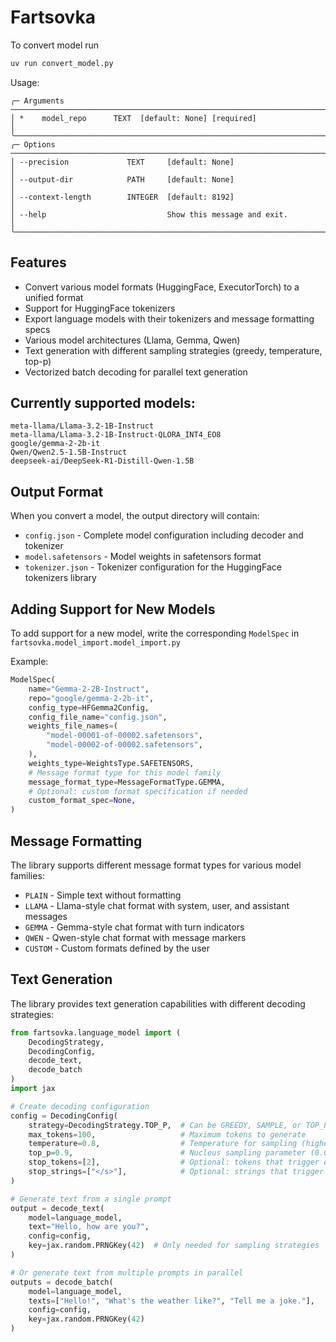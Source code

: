 # Fartsovka

To convert model run

```bash
uv run convert_model.py
```

Usage:

```shell
╭─ Arguments ─────────────────────────────────────────────────────────────────────────────────────────────────────────────────────────────────────────────────────────────────╮
│ *    model_repo      TEXT  [default: None] [required]                                                                                                                       │
╰─────────────────────────────────────────────────────────────────────────────────────────────────────────────────────────────────────────────────────────────────────────────╯
╭─ Options ───────────────────────────────────────────────────────────────────────────────────────────────────────────────────────────────────────────────────────────────────╮
│ --precision             TEXT     [default: None]                                                                                                                            │
│ --output-dir            PATH     [default: None]                                                                                                                            │
│ --context-length        INTEGER  [default: 8192]                                                                                                                            │
│ --help                           Show this message and exit.                                                                                                                │
╰─────────────────────────────────────────────────────────────────────────────────────────────────────────────────────────────────────────────────────────────────────────────╯
```

## Features

- Convert various model formats (HuggingFace, ExecutorTorch) to a unified format
- Support for HuggingFace tokenizers
- Export language models with their tokenizers and message formatting specs
- Various model architectures (Llama, Gemma, Qwen)
- Text generation with different sampling strategies (greedy, temperature, top-p)
- Vectorized batch decoding for parallel text generation

## Currently supported models:

```shell
meta-llama/Llama-3.2-1B-Instruct
meta-llama/Llama-3.2-1B-Instruct-QLORA_INT4_EO8
google/gemma-2-2b-it
Qwen/Qwen2.5-1.5B-Instruct
deepseek-ai/DeepSeek-R1-Distill-Qwen-1.5B
```

## Output Format

When you convert a model, the output directory will contain:
- `config.json` - Complete model configuration including decoder and tokenizer
- `model.safetensors` - Model weights in safetensors format
- `tokenizer.json` - Tokenizer configuration for the HuggingFace tokenizers library

## Adding Support for New Models

To add support for a new model, write the corresponding `ModelSpec` in `fartsovka.model_import.model_import.py`

Example:

```python
ModelSpec(
    name="Gemma-2-2B-Instruct",
    repo="google/gemma-2-2b-it",
    config_type=HFGemma2Config,
    config_file_name="config.json",
    weights_file_names=(
        "model-00001-of-00002.safetensors",
        "model-00002-of-00002.safetensors",
    ),
    weights_type=WeightsType.SAFETENSORS,
    # Message format type for this model family
    message_format_type=MessageFormatType.GEMMA,
    # Optional: custom format specification if needed
    custom_format_spec=None,
)
```

## Message Formatting

The library supports different message format types for various model families:
- `PLAIN` - Simple text without formatting
- `LLAMA` - Llama-style chat format with system, user, and assistant messages
- `GEMMA` - Gemma-style chat format with turn indicators
- `QWEN` - Qwen-style chat format with message markers
- `CUSTOM` - Custom formats defined by the user

## Text Generation

The library provides text generation capabilities with different decoding strategies:

```python
from fartsovka.language_model import (
    DecodingStrategy, 
    DecodingConfig, 
    decode_text,
    decode_batch
)
import jax

# Create decoding configuration
config = DecodingConfig(
    strategy=DecodingStrategy.TOP_P,  # Can be GREEDY, SAMPLE, or TOP_P
    max_tokens=100,                   # Maximum tokens to generate
    temperature=0.8,                  # Temperature for sampling (higher = more random)
    top_p=0.9,                        # Nucleus sampling parameter (0.0-1.0)
    stop_tokens=[2],                  # Optional: tokens that trigger early stopping
    stop_strings=["</s>"],            # Optional: strings that trigger early stopping
)

# Generate text from a single prompt
output = decode_text(
    model=language_model,
    text="Hello, how are you?",
    config=config,
    key=jax.random.PRNGKey(42)  # Only needed for sampling strategies
)

# Or generate text from multiple prompts in parallel
outputs = decode_batch(
    model=language_model,
    texts=["Hello!", "What's the weather like?", "Tell me a joke."],
    config=config,
    key=jax.random.PRNGKey(42)
)
```